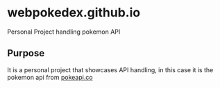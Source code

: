 # webpokedex.github.io
Personal Project handling pokemon API

## Purpose

It is a personal project that showcases API handling, in this case it is the pokemon api from [pokeapi.co](https://pokeapi.co/)
